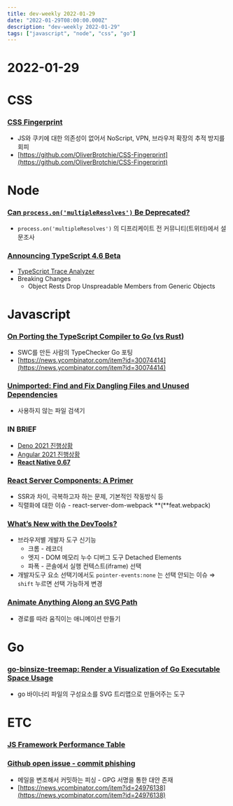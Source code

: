 ```yaml
---
title: dev-weekly 2022-01-29
date: "2022-01-29T08:00:00.000Z"
description: "dev-weekly 2022-01-29"
tags: ["javascript", "node", "css", "go"]
---
```


# 2022-01-29

# CSS

### **[CSS Fingerprint](https://csstracking.dev/)**

- JS와 쿠키에 대한 의존성이 없어서 NoScript, VPN, 브라우저 확장의 추적 방지를 회피
- [https://github.com/OliverBrotchie/CSS-Fingerprint](https://github.com/OliverBrotchie/CSS-Fingerprint)

# Node

### **[Can `process.on('multipleResolves')` Be Deprecated?](https://twitter.com/i/web/status/1486045217635643396)**

- `process.on('multipleResolves')` 의 디프리케이트 전 커뮤니티(트위터)에서 설문조사

### [Announcing TypeScript 4.6 Beta](https://devblogs.microsoft.com/typescript/announcing-typescript-4-6-beta/)

- [TypeScript Trace Analyzer](https://www.npmjs.com/package/@typescript/analyze-trace)
- Breaking Changes
    - Object Rests Drop Unspreadable Members from Generic Objects

# Javascript

### **[On Porting the TypeScript Compiler to Go (vs Rust)](https://kdy1.dev/posts/2022/1/tsc-go)**

- SWC를 만든 사람의 TypeChecker Go 포팅
- [https://news.ycombinator.com/item?id=30074414](https://news.ycombinator.com/item?id=30074414)

### **[Unimported: Find and Fix Dangling Files and Unused Dependencies](https://github.com/smeijer/unimported)**

- 사용하지 않는 파일 검색기

### **IN BRIEF**

- [Deno 2021 진행상황](https://deno.com/blog/deno-in-2021)
- [Angular 2021 진행상황](https://blog.angular.io/angular-2021-recap-and-2022-preview-cb3067f76217)
- **[React Native 0.67](https://reactnative.dev/blog/2022/01/19/version-067)**

### **[React Server Components: A Primer](https://blog.plasmic.app/posts/how-react-server-components-work/)**

- SSR과 차이, 극복하고자 하는 문제, 기본적인 작동방식 등
- 직렬화에 대한 이슈 - react-server-dom-webpack **(**feat.webpack)

### **[What’s New with the DevTools?](https://www.smashingmagazine.com/2022/01/devtools-updates-2022/)**

- 브라우저별 개발자 도구 신기능
    - 크롬 - 레코더
    - 엣지 - DOM 메모리 누수 디버그 도구 Detached Elements
    - 파폭 - 콘솔에서 실행 컨텍스트(iframe) 선택
- 개발자도구 요소 선택기에서도 `pointer-events:none` 는 선택 안되는 이슈 ⇒ `shift` 누르면 선택 가능하게 변경

### **[Animate Anything Along an SVG Path](https://tympanus.net/codrops/2022/01/19/animate-anything-along-an-svg-path/)**

- 경로를 따라 움직이는 애니메이션 만들기

# Go

### **[go-binsize-treemap: Render a Visualization of Go Executable Space Usage](https://github.com/nikolaydubina/go-binsize-treemap)**

- go 바이너리 파일의 구성요소를 SVG 트리맵으로 만들어주는 도구

# ETC

### [JS Framework Performance Table](https://krausest.github.io/js-framework-benchmark/2021/table_chrome_96.0.4664.45.html)

### [Github open issue - commit phishing](https://github.com/torvalds/linux/tree/8bcab0346d4fcf21b97046eb44db8cf37ddd6da0)

- 메일을 변조해서 커밋하는 피싱 - GPG 서명을 통한 대안 존재
- [https://news.ycombinator.com/item?id=24976138](https://news.ycombinator.com/item?id=24976138)